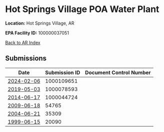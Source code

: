 # Hot Springs Village POA Water Plant

**Location:** Hot Springs Village, AR

**EPA Facility ID:** 100000037051

[Back to AR Index](../../index.md)

## Submissions

| Date | Submission ID | Document Control Number |
|------|--------------|-------------------------|
| [2024-02-06](submissions/1000109651.md) | 1000109651 |  |
| [2019-05-03](submissions/1000078593.md) | 1000078593 |  |
| [2014-06-17](submissions/1000044724.md) | 1000044724 |  |
| [2009-06-18](submissions/54765.md) | 54765 |  |
| [2004-06-21](submissions/35309.md) | 35309 |  |
| [1999-06-15](submissions/20090.md) | 20090 |  |

